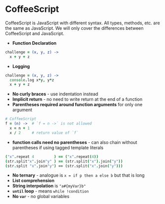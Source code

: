 # CoffeeScript
CoffeeScript is JavaScript with different syntax. All types, methods, etc. are
the same as JavaScript. We will only cover the differences between
CoffeeScript and JavaScript.
- __Function Declaration__
``` coffeescript
challenge = (x, y, z) ->
  x + y + z
```
- __Logging__
``` coffeescript
challenge = (x, y, z) ->
  console.log x*y, y*z
  x + y + z
```
- __No curly braces__ - use indentation instead
- __Implicit return__ - no need to write return at the end of a function
- __Parentheses required around function arguments__ for only one argument
``` coffeescript
# CoffeeScript
f = (n) ->  # `f = n ->` is not allowed
  x = n + 1
  x / 2     # return value of `f`
```
- __function calls need no parentheses__ - can also chain without parentheses if
  using tagged template literals
``` coffeescript
("x".repeat 4         ) == ("x".repeat(4))
(str.split"x".join"y" ) == (str.split("x").join("y"))
(str.split "x".join"y") == (str.split("x".join("y")))
```
- __No ternary__ - analogue is `x = if p then a else b` but that is long
- __List comprehension__
- __String interpolation__ is `"a#{myVar}b"`
- __`until` loop__ - means `while !condition`
- __No `var`__ - no global variables
